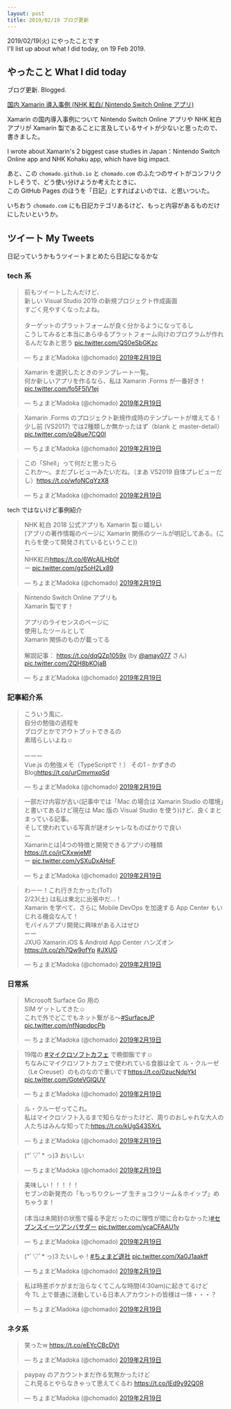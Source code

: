 ```yaml
---
layout: post
title: 2019/02/19 ブログ更新
---
```


2019/02/19(火) にやったことです    
I'll list up about what I did today, on 19 Feb 2019.

## やったこと What I did today

ブログ更新. Blogged.

<a href="https://chomado.com/note/tech/xamarin-case-studies/" target="_blank">国内 Xamarin 導入事例 (NHK 紅白/ Nintendo Switch Online アプリ)</a>

Xamarin の国内導入事例について Nintendo Switch Online アプリや NHK 紅白アプリが Xamarin 製であることに言及しているサイトが少ないと思ったので、書きました。

I wrote about Xamarin's 2 biggest case studies in Japan：Nintendo Switch Online app and NHK Kohaku app, which have big impact.

あと、この `chomado.github.io` と `chomado.com` のふたつのサイトがコンフリクトしそうで、どう使い分けようか考えたときに、    
この GitHub Pages のほうを「日記」とすればよいのでは、と思いついた。    

いちおう `chomado.com` にも日記カテゴリあるけど、もっと内容があるものだけにしたいというか。

## ツイート My Tweets

日記っていうかもうツイートまとめたら日記になるかな

### tech 系

<blockquote class="twitter-tweet" data-lang="ja"><p lang="ja" dir="ltr">前もツイートしたんだけど、<br>新しい Visual Studio 2019 の新規プロジェクト作成画面<br>すごく見やすくなったよね。<br><br>ターゲットのプラットフォームが良く分かるようになってるし<br>こうしてみると本当にあらゆるプラットフォーム向けのプログラムが作れるんだなあと思う <a href="https://t.co/QS0eSbGKzc">pic.twitter.com/QS0eSbGKzc</a></p>&mdash; ちょまどMadoka (@chomado) <a href="https://twitter.com/chomado/status/1097903012008226821?ref_src=twsrc%5Etfw">2019年2月19日</a></blockquote>


<blockquote class="twitter-tweet" data-conversation="none" data-lang="ja"><p lang="ja" dir="ltr">Xamarin を選択したときのテンプレート一覧。<br>何か新しいアプリを作るなら、私は Xamarin .Forms が一番好き！ <a href="https://t.co/fo5F5IV1ej">pic.twitter.com/fo5F5IV1ej</a></p>&mdash; ちょまどMadoka (@chomado) <a href="https://twitter.com/chomado/status/1097905947467345920?ref_src=twsrc%5Etfw">2019年2月19日</a></blockquote>


<blockquote class="twitter-tweet" data-conversation="none" data-lang="ja"><p lang="ja" dir="ltr">Xamarin .Forms のプロジェクト新規作成時のテンプレートが増えてる！<br>少し前 (VS2017) では2種類しか無かったはず（blank と master-detail） <a href="https://t.co/oQ8ue7CQ0l">pic.twitter.com/oQ8ue7CQ0l</a></p>&mdash; ちょまどMadoka (@chomado) <a href="https://twitter.com/chomado/status/1097907130353348608?ref_src=twsrc%5Etfw">2019年2月19日</a></blockquote>


<blockquote class="twitter-tweet" data-conversation="none" data-lang="ja"><p lang="ja" dir="ltr">この「Shell」って何だと思ったら<br>これか～。まだプレビューみたいだね。（まあ VS2019 自体プレビューだし）<a href="https://t.co/wfoNCqYzX8">https://t.co/wfoNCqYzX8</a></p>&mdash; ちょまどMadoka (@chomado) <a href="https://twitter.com/chomado/status/1097907683653382145?ref_src=twsrc%5Etfw">2019年2月19日</a></blockquote>



tech ではないけど事例紹介

<blockquote class="twitter-tweet" data-lang="ja"><p lang="ja" dir="ltr">NHK 紅白 2018 公式アプリも Xamarin 製☺️嬉しい<br>(アプリの著作情報のページに Xamarin 関係のツールが明記してある。(これらを使って開発されているということ))<br>ー<br>NHK紅白<a href="https://t.co/6WcAlLHb0f">https://t.co/6WcAlLHb0f</a><br>ー <a href="https://t.co/gz5oH2Lx89">pic.twitter.com/gz5oH2Lx89</a></p>&mdash; ちょまどMadoka (@chomado) <a href="https://twitter.com/chomado/status/1097943501193408512?ref_src=twsrc%5Etfw">2019年2月19日</a></blockquote>


<blockquote class="twitter-tweet" data-lang="ja"><p lang="ja" dir="ltr">Nintendo Switch Online アプリも<br>Xamarin 製です！<br><br>アプリのライセンスのページに<br>使用したツールとして<br>Xamarin 関係のものが載ってる<br><br>解説記事： <a href="https://t.co/dqQZp1059x">https://t.co/dqQZp1059x</a> (by <a href="https://twitter.com/amay077?ref_src=twsrc%5Etfw">@amay077</a> さん) <a href="https://t.co/ZQH8bKOjaB">pic.twitter.com/ZQH8bKOjaB</a></p>&mdash; ちょまどMadoka (@chomado) <a href="https://twitter.com/chomado/status/1097951519809269761?ref_src=twsrc%5Etfw">2019年2月19日</a></blockquote>



### 記事紹介系

<blockquote class="twitter-tweet" data-lang="ja"><p lang="ja" dir="ltr">こういう風に、<br>自分の勉強の過程を<br>ブログとかでアウトプットできるの<br>素晴らしいよね☺️<br><br>ーーー<br>Vue.js の勉強メモ（TypeScriptで！） その1 - かずきのBlog<a href="https://t.co/urCmvmxqSd">https://t.co/urCmvmxqSd</a></p>&mdash; ちょまどMadoka (@chomado) <a href="https://twitter.com/chomado/status/1097771411425320961?ref_src=twsrc%5Etfw">2019年2月19日</a></blockquote>


<blockquote class="twitter-tweet" data-lang="ja"><p lang="ja" dir="ltr">一部だけ内容が古い(記事中では「Mac の場合は Xamarin Studio の環境」と書いてあるけど現在は Mac 版の Visual Studio を使う)けど、良くまとまっている記事。<br>そして使われている写真が謎オシャレなものばかりで良い<br>ー<br>Xamarinとは|4つの特徴と開発できるアプリの種類<a href="https://t.co/jrCXxwjeMf">https://t.co/jrCXxwjeMf</a><br>ー <a href="https://t.co/ySXuDxAHoF">pic.twitter.com/ySXuDxAHoF</a></p>&mdash; ちょまどMadoka (@chomado) <a href="https://twitter.com/chomado/status/1097931145281363968?ref_src=twsrc%5Etfw">2019年2月19日</a></blockquote>


<blockquote class="twitter-tweet" data-lang="ja"><p lang="ja" dir="ltr">わーー！これ行きたかった(ToT)<br>2/23(土) は私は東北に出張中だ…！<br>Xamarin を学べて、さらに Mobile DevOps を加速する App Center もいじれる機会なんて！<br>モバイルアプリ開発に興味がある人はぜひ<br>ーー<br>JXUG  Xamarin.iOS &amp; Android App Center ハンズオン <a href="https://t.co/zh7Qw9ofYp">https://t.co/zh7Qw9ofYp</a> <a href="https://twitter.com/hashtag/JXUG?src=hash&amp;ref_src=twsrc%5Etfw">#JXUG</a></p>&mdash; ちょまどMadoka (@chomado) <a href="https://twitter.com/chomado/status/1097940470167101440?ref_src=twsrc%5Etfw">2019年2月19日</a></blockquote>


<script async src="https://platform.twitter.com/widgets.js" charset="utf-8"></script>


### 日常系

<blockquote class="twitter-tweet" data-lang="ja"><p lang="ja" dir="ltr">Microsoft Surface Go 用の<br>SIM ゲットしてきた☺️<br>これで外でどこでもネット繋がる〜<a href="https://twitter.com/hashtag/SurfaceJP?src=hash&amp;ref_src=twsrc%5Etfw">#SurfaceJP</a> <a href="https://t.co/nfNqpdpcPb">pic.twitter.com/nfNqpdpcPb</a></p>&mdash; ちょまどMadoka (@chomado) <a href="https://twitter.com/chomado/status/1097890473371348993?ref_src=twsrc%5Etfw">2019年2月19日</a></blockquote>



<blockquote class="twitter-tweet" data-lang="ja"><p lang="ja" dir="ltr">19階の <a href="https://twitter.com/hashtag/%E3%83%9E%E3%82%A4%E3%82%AF%E3%83%AD%E3%82%BD%E3%83%95%E3%83%88%E3%82%AB%E3%83%95%E3%82%A7?src=hash&amp;ref_src=twsrc%5Etfw">#マイクロソフトカフェ</a> で晩御飯です☺️<br>ちなみにマイクロソフトカフェで使われている食器は全て ル・クルーゼ（Le Creuset）のものなので重いです<a href="https://t.co/0zucNdpYkI">https://t.co/0zucNdpYkI</a> <a href="https://t.co/GoteVGlQUV">pic.twitter.com/GoteVGlQUV</a></p>&mdash; ちょまどMadoka (@chomado) <a href="https://twitter.com/chomado/status/1097778199457521664?ref_src=twsrc%5Etfw">2019年2月19日</a></blockquote>


<blockquote class="twitter-tweet" data-conversation="none" data-lang="ja"><p lang="ja" dir="ltr">ル・クルーゼってこれ。<br>私はマイクロソフト入るまで知らなかったけど、周りのおしゃれな大人の人たちはみんな知ってた<a href="https://t.co/kUgS43SXrL">https://t.co/kUgS43SXrL</a></p>&mdash; ちょまどMadoka (@chomado) <a href="https://twitter.com/chomado/status/1097778783203946501?ref_src=twsrc%5Etfw">2019年2月19日</a></blockquote>


<blockquote class="twitter-tweet" data-lang="ja"><p lang="ja" dir="ltr">(*ﾟ▽ﾟ* っ)З おいしい</p>&mdash; ちょまどMadoka (@chomado) <a href="https://twitter.com/chomado/status/1097779981315272704?ref_src=twsrc%5Etfw">2019年2月19日</a></blockquote>



<blockquote class="twitter-tweet" data-lang="ja"><p lang="ja" dir="ltr">美味しい！！！！！<br>セブンの新発売の「もっちりクレープ 生チョコクリーム＆ホイップ」めちゃうま！<br><br>(本当は未開封の状態で撮る予定だったのに理性が間に合わなかった)<a href="https://twitter.com/hashtag/%E3%82%BB%E3%83%96%E3%83%B3%E3%82%B9%E3%82%A4%E3%83%BC%E3%83%84%E3%82%A2%E3%83%B3%E3%83%90%E3%82%B5%E3%83%80%E3%83%BC?src=hash&amp;ref_src=twsrc%5Etfw">#セブンスイーツアンバサダー</a> <a href="https://t.co/ycaCFAAU1v">pic.twitter.com/ycaCFAAU1v</a></p>&mdash; ちょまどMadoka (@chomado) <a href="https://twitter.com/chomado/status/1097783225475227650?ref_src=twsrc%5Etfw">2019年2月19日</a></blockquote>


<blockquote class="twitter-tweet" data-lang="ja"><p lang="ja" dir="ltr">(*ﾟ▽ﾟ* っ)З たいしゃ！<a href="https://twitter.com/hashtag/%E3%81%A1%E3%82%87%E3%81%BE%E3%81%A9%E9%80%80%E7%A4%BE?src=hash&amp;ref_src=twsrc%5Etfw">#ちょまど退社</a> <a href="https://t.co/Xa0J1aakff">pic.twitter.com/Xa0J1aakff</a></p>&mdash; ちょまどMadoka (@chomado) <a href="https://twitter.com/chomado/status/1097798975359397889?ref_src=twsrc%5Etfw">2019年2月19日</a></blockquote>


<blockquote class="twitter-tweet" data-lang="ja"><p lang="ja" dir="ltr">私は時差ボケがまだ治らなくてこんな時間(4:30am)に起きてるけど<br>今 TL 上で普通に活動している日本人アカウントの皆様は一体・・・？</p>&mdash; ちょまどMadoka (@chomado) <a href="https://twitter.com/chomado/status/1097940850359787520?ref_src=twsrc%5Etfw">2019年2月19日</a></blockquote>



### ネタ系

<blockquote class="twitter-tweet" data-lang="ja"><p lang="ja" dir="ltr">笑ったw <a href="https://t.co/eEYcCBcDVt">https://t.co/eEYcCBcDVt</a></p>&mdash; ちょまどMadoka (@chomado) <a href="https://twitter.com/chomado/status/1097707783045013504?ref_src=twsrc%5Etfw">2019年2月19日</a></blockquote>


<blockquote class="twitter-tweet" data-lang="ja"><p lang="ja" dir="ltr">paypay のアカウントまだ作る気無かったけど<br>これ見るとやらなきゃって思えてくるわ <a href="https://t.co/lEd9y92Q0R">https://t.co/lEd9y92Q0R</a></p>&mdash; ちょまどMadoka (@chomado) <a href="https://twitter.com/chomado/status/1097742921569263618?ref_src=twsrc%5Etfw">2019年2月19日</a></blockquote>

